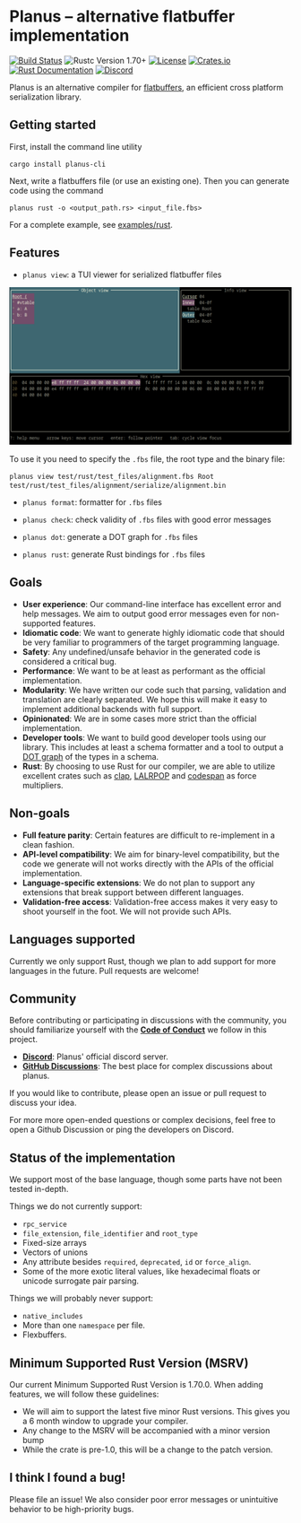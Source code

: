 # Planus – alternative flatbuffer implementation

[![Build Status](https://github.com/planus-org/planus/actions/workflows/rust.yml/badge.svg?branch=main)](https://github.com/planus-org/planus/actions/workflows/rust.yml)
![Rustc Version 1.70+](https://img.shields.io/badge/rustc-1.70+-lightgray.svg)
[![License](https://img.shields.io/crates/l/planus)](https://crates.io/crates/planus)
[![Crates.io](https://img.shields.io/crates/v/planus)](https://crates.io/crates/planus)
[![Rust Documentation](https://img.shields.io/badge/api-rustdoc-blue.svg)](https://docs.rs/planus)
[![Discord](https://img.shields.io/discord/1011185439270510665.svg?label=&logo=discord&logoColor=ffffff&color=7389D8&labelColor=6A7EC2)](https://discord.gg/M5uJswg6Xd)

Planus is an alternative compiler for [flatbuffers](https://google.github.io/flatbuffers/), an efficient cross platform serialization library.

## Getting started

First, install the command line utility

```shell
cargo install planus-cli
```

Next, write a flatbuffers file (or use an existing one). Then you can generate code using the command

```shell
planus rust -o <output_path.rs> <input_file.fbs>
```

For a complete example, see [examples/rust](examples/rust).

## Features

- `planus view`: a TUI viewer for serialized flatbuffer files

![Planus View](planus-view.png)

To use it you need to specify the `.fbs` file, the root type and the binary file:

```shell
planus view test/rust/test_files/alignment.fbs Root test/rust/test_files/alignment/serialize/alignment.bin
```

- `planus format`: formatter for `.fbs` files

- `planus check`: check validity of `.fbs` files with good error messages

- `planus dot`: generate a DOT graph for `.fbs` files

- `planus rust`: generate Rust bindings for `.fbs` files

## Goals

- **User experience**: Our command-line interface has excellent error and help messages. We aim to output good error messages even for non-supported features.
- **Idiomatic code**: We want to generate highly idiomatic code that should be very familiar to programmers of the target programming language.
- **Safety**: Any undefined/unsafe behavior in the generated code is considered a critical bug.
- **Performance**: We want to be at least as performant as the official implementation.
- **Modularity**: We have written our code such that parsing, validation and translation are clearly separated. We hope this will make it easy to implement additional backends with full support.
- **Opinionated**: We are in some cases more strict than the official implementation.
- **Developer tools**: We want to build good developer tools using our library. This includes at least a schema formatter and a tool to output a [DOT graph](<https://en.wikipedia.org/wiki/DOT_(graph_description_language)>) of the types in a schema.
- **Rust**: By choosing to use Rust for our compiler, we are able to utilize excellent crates such as [clap](https://github.com/clap-rs/clap), [LALRPOP](https://github.com/lalrpop/lalrpop) and [codespan](https://github.com/brendanzab/codespan) as force multipliers.

## Non-goals

- **Full feature parity**: Certain features are difficult to re-implement in a clean fashion.
- **API-level compatibility**: We aim for binary-level compatibility, but the code we generate will not works directly with the APIs of the official implementation.
- **Language-specific extensions**: We do not plan to support any extensions that break support between different languages.
- **Validation-free access**: Validation-free access makes it very easy to shoot yourself in the foot. We will not provide such APIs.

## Languages supported

Currently we only support Rust, though we plan to add support for more languages in the future. Pull requests are welcome!

## Community

Before contributing or participating in discussions with the community, you should familiarize yourself with the [**Code of Conduct**](https://www.rust-lang.org/policies/code-of-conduct) we follow in this project.

- [**Discord**](https://discord.gg/M5uJswg6Xd): Planus' official discord server.
- [**GitHub Discussions**](https://github.com/planus-org/planus/discussions): The best place for complex discussions about planus.

If you would like to contribute, please open an issue or pull request to discuss your idea.

For more more open-ended questions or complex decisions, feel free to open a Github Discussion or ping the developers on Discord.

## Status of the implementation

We support most of the base language, though some parts have not been tested in-depth.

Things we do not currently support:

- `rpc_service`
- `file_extension`, `file_identifier` and `root_type`
- Fixed-size arrays
- Vectors of unions
- Any attribute besides `required`, `deprecated`, `id` or `force_align`.
- Some of the more exotic literal values, like hexadecimal floats or unicode surrogate pair parsing.

Things we will probably never support:

- `native_includes`
- More than one `namespace` per file.
- Flexbuffers.

## Minimum Supported Rust Version (MSRV)

Our current Minimum Supported Rust Version is 1.70.0. When adding features, we will follow these guidelines:

- We will aim to support the latest five minor Rust versions. This gives you a 6 month window to upgrade your compiler.
- Any change to the MSRV will be accompanied with a minor version bump
- While the crate is pre-1.0, this will be a change to the patch version.

## I think I found a bug!

Please file an issue! We also consider poor error messages or unintuitive behavior to be high-priority bugs.
